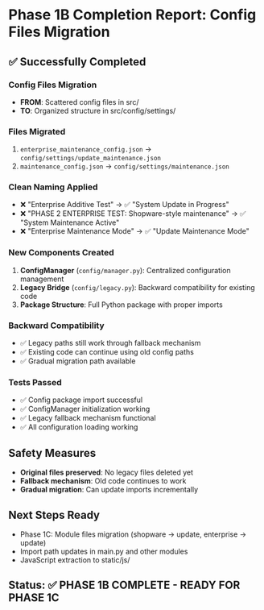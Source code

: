 # Phase 1B Completion Report: Config Files Migration

## ✅ Successfully Completed

### Config Files Migration
- **FROM**: Scattered config files in src/
- **TO**: Organized structure in src/config/settings/

### Files Migrated
1. `enterprise_maintenance_config.json` → `config/settings/update_maintenance.json`
2. `maintenance_config.json` → `config/settings/maintenance.json`

### Clean Naming Applied
- ❌ "Enterprise Additive Test" → ✅ "System Update in Progress"
- ❌ "PHASE 2 ENTERPRISE TEST: Shopware-style maintenance" → ✅ "System Maintenance Active"
- ❌ "Enterprise Maintenance Mode" → ✅ "Update Maintenance Mode"

### New Components Created
1. **ConfigManager** (`config/manager.py`): Centralized configuration management
2. **Legacy Bridge** (`config/legacy.py`): Backward compatibility for existing code
3. **Package Structure**: Full Python package with proper imports

### Backward Compatibility
- ✅ Legacy paths still work through fallback mechanism
- ✅ Existing code can continue using old config paths
- ✅ Gradual migration path available

### Tests Passed
- ✅ Config package import successful
- ✅ ConfigManager initialization working
- ✅ Legacy fallback mechanism functional
- ✅ All configuration loading working

## Safety Measures
- **Original files preserved**: No legacy files deleted yet
- **Fallback mechanism**: Old code continues to work
- **Gradual migration**: Can update imports incrementally

## Next Steps Ready
- Phase 1C: Module files migration (shopware → update, enterprise → update)
- Import path updates in main.py and other modules
- JavaScript extraction to static/js/

## Status: ✅ PHASE 1B COMPLETE - READY FOR PHASE 1C
